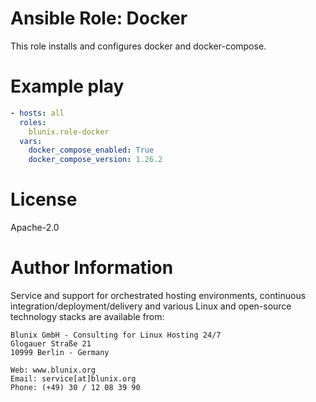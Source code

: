 # Ansible Role: Docker

This role installs and configures docker and docker-compose.

# Example play

```yaml
- hosts: all
  roles:
    blunix.role-docker
  vars:
    docker_compose_enabled: True
    docker_compose_version: 1.26.2
```

# License

Apache-2.0

# Author Information

Service and support for orchestrated hosting environments,
continuous integration/deployment/delivery and various Linux
and open-source technology stacks are available from:

```
Blunix GmbH - Consulting for Linux Hosting 24/7
Glogauer Straße 21
10999 Berlin - Germany

Web: www.blunix.org
Email: service[at]blunix.org
Phone: (+49) 30 / 12 08 39 90
